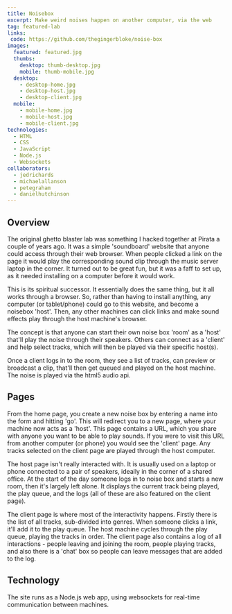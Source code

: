 ```yaml
---
title: Noisebox
excerpt: Make weird noises happen on another computer, via the web
tag: featured-lab
links:
 code: https://github.com/thegingerbloke/noise-box
images:
  featured: featured.jpg
  thumbs:
    desktop: thumb-desktop.jpg
    mobile: thumb-mobile.jpg
  desktop:
    - desktop-home.jpg
    - desktop-host.jpg
    - desktop-client.jpg
  mobile:
    - mobile-home.jpg
    - mobile-host.jpg
    - mobile-client.jpg
technologies:
  - HTML
  - CSS
  - JavaScript
  - Node.js
  - Websockets
collaborators:
  - jedrichards
  - michaelallanson
  - petegraham
  - danielhutchinson
---
```


## Overview

The original ghetto blaster lab was something I hacked together at Pirata a couple of years ago. It was a simple 'soundboard' website that anyone could access through their web browser. When people clicked a link on the page it would play the corresponding sound clip through the music server laptop in the corner. It turned out to be great fun, but it was a faff to set up, as it needed installing on a computer before it would work.

This is its spiritual successor. It essentially does the same thing, but it all works through a browser. So, rather than having to install anything, any computer (or tablet/phone) could go to this website, and become a noisebox 'host'. Then, any other machines can click links and make sound effects play through the host machine's browser.

The concept is that anyone can start their own noise box 'room' as a 'host' that'll play the noise through their speakers. Others can connect as a 'client' and help select tracks, which will then be played via their specific host(s).

Once a client logs in to the room, they see a list of tracks, can preview or broadcast a clip, that'll then get queued and played on the host machine. The noise is played via the html5 audio api.

## Pages

From the home page, you create a new noise box by entering a name into the form and hitting 'go'. This will redirect you to a new page, where your machine now acts as a 'host'. This page contains a URL, which you share with anyone you want to be able to play sounds. If you were to visit this URL from another computer (or phone) you would see the 'client' page. Any tracks selected on the client page are played through the host computer.

The host page isn't really interacted with. It is usually used on a laptop or phone connected to a pair of speakers, ideally in the corner of a shared office. At the start of the day someone logs in to noise box and starts a new room, then it's largely left alone. It displays the current track being played, the play queue, and the logs (all of these are also featured on the client page).

The client page is where most of the interactivity happens. Firstly there is the list of all tracks, sub-divided into genres. When someone clicks a link, it'll add it to the play queue. The host machine cycles through the play queue, playing the tracks in order. The client page also contains a log of all interactions - people leaving and joining the room, people playing tracks, and also there is a 'chat' box so people can leave messages that are added to the log.

## Technology

The site runs as a Node.js web app, using websockets for real-time communication between machines.


